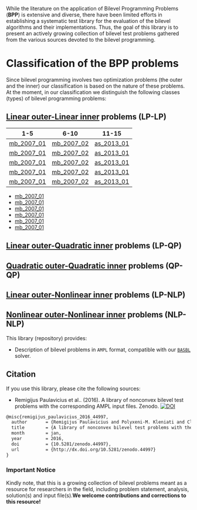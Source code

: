 While the literature on the application of Bilevel Programming Problems (**BPP**) is extensive and diverse, there have been limited efforts in establishing a systematic test library for the evaluation of the bilevel algorithms and their implementations. Thus, the goal of this library is to present an actively growing collection of bilevel test problems gathered from the various sources devoted to the bilevel programming.

# Classification of the BPP problems

Since bilevel programming involves two optimization problems (the outer and the inner) our classification is based on the nature of these problems. At the moment, in our classification we distinguish the following classes (types) of bilevel programming problems:

## [Linear outer-Linear inner](LP-LP-problems) problems (LP-LP)

|       1-5        |         6-10       |            11-15    |
------------------ | ------------------ | ------------------- |
[mb_2007_01](LP-LP/mb_2007_01) | [mb_2007_02](LP-LP/mb_2007_02) | [as_2013_01](LP-LP/as_2013_01) |
[mb_2007_01](LP-LP/mb_2007_01) | [mb_2007_02](LP-LP/mb_2007_02) | [as_2013_01](LP-LP/as_2013_01) |
[mb_2007_01](LP-LP/mb_2007_01) | [mb_2007_02](LP-LP/mb_2007_02) | [as_2013_01](LP-LP/as_2013_01) |
[mb_2007_01](LP-LP/mb_2007_01) | [mb_2007_02](LP-LP/mb_2007_02) | [as_2013_01](LP-LP/as_2013_01) |
[mb_2007_01](LP-LP/mb_2007_01) | [mb_2007_02](LP-LP/mb_2007_02) | [as_2013_01](LP-LP/as_2013_01) |

 - [mb_2007_01](LP-LP/mb_2007_01)
 - [mb_2007_01](LP-LP/mb_2007_01)
 - [mb_2007_01](LP-LP/mb_2007_01)
 - [mb_2007_01](LP-LP/mb_2007_01)
 - [mb_2007_01](LP-LP/mb_2007_01)
 - [mb_2007_01](LP-LP/mb_2007_01)

## [Linear outer-Quadratic inner](LP-QP-problems) problems (LP-QP)

## [Quadratic outer-Quadratic inner](QP-QP-problems) problems (QP-QP)

## [Linear outer-Nonlinear inner](LP-NLP-problems) problems (LP-NLP)

## [Nonlinear outer-Nonlinear inner](NLP-NLP-problems) problems (NLP-NLP)

This library (repository) provides:
* Description of bilevel problems in `AMPL` format, compatible with our [`BASBL`](http://basblsolver.github.io/home/ "Bilevel Solver") solver.

## Citation

If you use this library, please cite the following sources:

* Remigijus Paulavicius et al.. (2016). A library of nonconvex bilevel test problems with the corresponding AMPL input files. Zenodo. [![DOI](https://zenodo.org/badge/doi/10.5281/zenodo.44997.svg)](http://dx.doi.org/10.5281/zenodo.44997)

```latex
@misc{remigijus_paulavicius_2016_44997,
  author       = {Remigijus Paulavicius and Polyxeni-M. Kleniati and Claire S. Adjiman},
  title        = {A library of nonconvex bilevel test problems with the corresponding AMPL input files},
  month        = jan,
  year         = 2016,
  doi          = {10.5281/zenodo.44997},
  url          = {http://dx.doi.org/10.5281/zenodo.44997}
}
```

### Important Notice

Kindly note, that this is a growing collection of bilevel problems meant as a resource for researchers in the field, including problem statement, analysis, solution(s) and input file(s).__We welcome contributions and corrections to this resource!__



